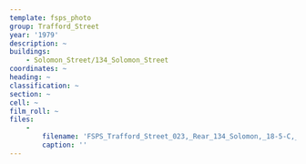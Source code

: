 ```yaml
---
template: fsps_photo
group: Trafford_Street
year: '1979'
description: ~
buildings:
    - Solomon_Street/134_Solomon_Street
coordinates: ~
heading: ~
classification: ~
section: ~
cell: ~
film_roll: ~
files:
    -
        filename: 'FSPS_Trafford_Street_023,_Rear_134_Solomon,_18-5-C,_1979.png'
        caption: ''
---
```


